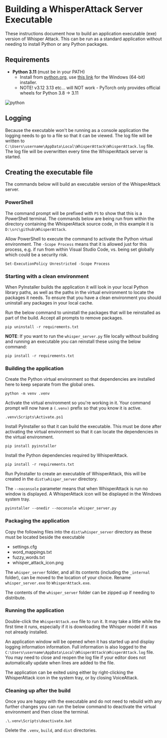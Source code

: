 # Building a WhisperAttack Server Executable

These instructions document how to build an application executable (exe) version of Whisper Attack. This can be run as a standard application without needing to install Python or any Python packages.

## Requirements

- **Python 3.11** (must be in your PATH)
  - Install from [python.org](https://www.python.org/downloads/release/python-3119), use [this link](https://www.python.org/ftp/python/3.11.9/python-3.11.9-amd64.exe) for the Windows (64-bit) installer.
  - NOTE! v3.12 3.13 etc... will NOT work - PyTorch only provides official wheels for Python 3.8 → 3.11

![python](https://github.com/user-attachments/assets/1b23945c-2635-40ea-a8b1-51bbfbe2a7b4)

## Logging

Because the executable won't be running as a console application the logging needs to go to a file so that it can be viewed. The log file will be written to `C:\Users\username\AppData\Local\WhisperAttack\WhisperAttack.log` file. The log file will be overwritten every time the WhisperAttack server is started.

## Creating the executable file

The commands below will build an executable version of the WhisperAttack server.

### PowerShell

The command prompt will be prefixed with `PS` to show that this is a PowerShell terminal. The commands below are being run from within the directory containing the WhisperAttack source code, in this example it is `D:\src\github\WhisperAttack`.

Allow PowerShell to execute the command to activate the Python virtual environment. The `-Scope Process` means that it is allowed just for this process, e.g. if run from within Visual Studio Code, vs. being set globally which could be a security risk.

```console
Set-ExecutionPolicy Unrestricted -Scope Process
```

### Starting with a clean environment

When PyInstaller builds the application it will look in your local Python library paths, as well as the paths in the virtual environment
to locate the packages it needs. To ensure that you have a clean environment you should uninstall any packages in your local cache.

Run the below command to uninstall the packages that will be reinstalled as part of the build. Accept all prompts to remove packages.

```command
pip uninstall -r requirements.txt
```

**NOTE**: If you want to run the `whisper_server.py` file locally without building and running an executable you can reinstall these using the below command:

```console
pip install -r requirements.txt
```

### Building the application

Create the Python virtual environment so that dependencies are installed here to keep separate from the global ones.

```console
python -m venv .venv
```

Activate the virtual environment so you're working in it. Your command prompt will now have a `(.venv)` prefix so that you know it is active.

```console
.venv\Scripts\Activate.ps1
```

Install PyInstaller so that it can build the executable. This must be done after activating the virtual environment
so that it can locate the dependencies in the virtual environment.

```console
pip install pyinstaller
```

Install the Python dependencies required by WhisperAttack.

```console
pip install -r requirements.txt
```

Run PyInstaller to create an executable of WhisperAttack, this will be created in the `dist\whisper_server` directory.

The `--noconsole` parameter means that when WhisperAttack is run no window is displayed. A WhisperAttack icon will be displayed in the Windows system tray.

```console
pyinstaller --onedir --noconsole whisper_server.py
```

### Packaging the application

Copy the following files into the `dist\whisper_server` directory as these must be located beside the executable

- settings.cfg
- word_mappings.txt
- fuzzy_words.txt
- whisper_attack_icon.png

The `whisper_server` folder, and all its contents (including the `_internal` folder), can be moved to the location of your choice. Rename `whisper_server.exe` to `WhisperAttack.exe`.

The contents of the `whisper_server` folder can be zipped up if needing to distribute.

### Running the application

Double-click the `WhisperAttack.exe` file to run it. It may take a little while the first time it runs, especially if it is downloading the Whisper model if it was not already installed.

An application window will be opened when it has started up and display logging information information. Full information is also logged to the `C:\Users\username\AppData\Local\WhisperAttack\WhisperAttack.log` file. You may need to close and reopen the log file if your editor does not automatically update when lines are added to the file.

The application can be exited using either by right-clicking the WhisperAttack icon in the system tray, or by closing VoiceAttack.

### Cleaning up after the build

Once you are happy with the executable and do not need to rebuild with any further changes you can run the below command to deactivate the virtual environment and then close the terminal.

```console
.\.venv\Scripts\deactivate.bat
```

Delete the `.venv`, `build`, and `dist` directories.
